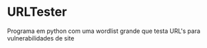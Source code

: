 # URLTester
Programa em python com uma wordlist grande que testa URL's para vulnerabilidades de site
